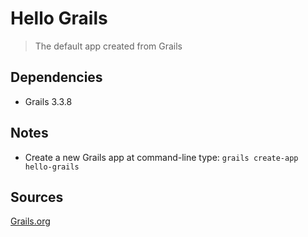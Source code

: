 # Hello Grails

> The default app created from Grails


## Dependencies

- Grails 3.3.8  


## Notes

- Create a new Grails app at command-line type:  `grails create-app hello-grails`


## Sources

[Grails.org](https://grails.org/)



